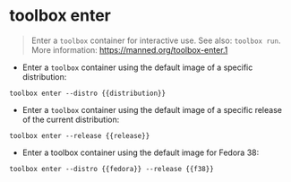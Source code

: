 # toolbox enter

> Enter a `toolbox` container for interactive use.
> See also: `toolbox run`.
> More information: <https://manned.org/toolbox-enter.1>

- Enter a `toolbox` container using the default image of a specific distribution:

`toolbox enter --distro {{distribution}}`

- Enter a `toolbox` container using the default image of a specific release of the current distribution:

`toolbox enter --release {{release}}`

- Enter a toolbox container using the default image for Fedora 38:

`toolbox enter --distro {{fedora}} --release {{f38}}`
